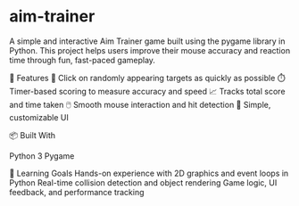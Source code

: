 # aim-trainer
A simple and interactive Aim Trainer game built using the pygame library in Python. This project helps users improve their mouse accuracy and reaction time through fun, fast-paced gameplay.

🚀 Features
🎯 Click on randomly appearing targets as quickly as possible
⏱️ Timer-based scoring to measure accuracy and speed
📈 Tracks total score and time taken
🖱️ Smooth mouse interaction and hit detection
🎨 Simple, customizable UI

📦 Built With

Python 3
Pygame

🧠 Learning Goals
Hands-on experience with 2D graphics and event loops in Python
Real-time collision detection and object rendering
Game logic, UI feedback, and performance tracking
